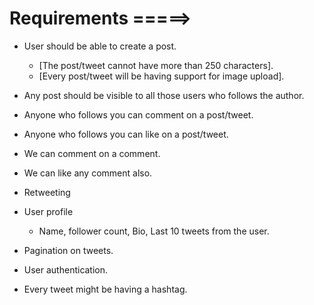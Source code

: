 # Requirements =====>

- User should be able to create a post.
    - [The post/tweet cannot have more than 250 characters].
    - [Every post/tweet will be having support for image upload].

- Any post should be visible to all those users who follows the author.

- Anyone who follows you can comment on a post/tweet.

- Anyone who follows you can like on a post/tweet.

- We can comment on a comment.

- We can like any comment also.

- Retweeting

- User profile 
    - Name, follower count, Bio, Last 10 tweets from the user.

- Pagination on tweets.

- User authentication.
 
- Every tweet might be having a hashtag.

 
